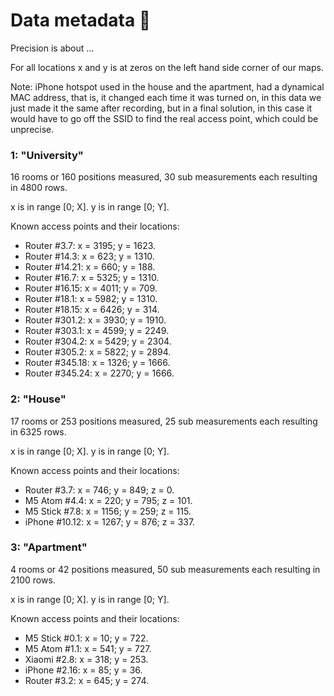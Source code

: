 # Data metadata 🤯

Precision is about ...

For all locations x and y is at zeros on the left hand side corner of our maps.

Note: iPhone hotspot used in the house and the apartment, had a dynamical MAC
address, that is, it changed each time it was turned on, in this data we just
made it the same after recording, but in a final solution, in this case it
would have to go off the SSID to find the real access point, which could be
unprecise.

### 1: "University"

16 rooms or 160 positions measured, 30 sub measurements each resulting in 4800 rows.

x is in range [0; X].
y is in range [0; Y].

Known access points and their locations:
- Router #3.7: x = 3195; y = 1623.
- Router #14.3: x = 623; y = 1310.
- Router #14.21: x = 660; y = 188.
- Router #16.7: x = 5325; y = 1310.
- Router #16.15: x = 4011; y = 709.
- Router #18.1: x = 5982; y = 1310.
- Router #18.15: x = 6426; y = 314.
- Router #301.2: x = 3930; y = 1910.
- Router #303.1: x = 4599; y = 2249.
- Router #304.2: x = 5429; y = 2304.
- Router #305.2: x = 5822; y = 2894.
- Router #345.18: x = 1326; y = 1666.
- Router #345.24: x = 2270; y = 1666.

### 2: "House"

17 rooms or 253 positions measured, 25 sub measurements each resulting in 6325 rows.

x is in range [0; X].
y is in range [0; Y].

Known access points and their locations:
- Router #3.7: x = 746; y = 849; z = 0.
- M5 Atom #4.4: x = 220; y = 795; z = 101.
- M5 Stick #7.8: x = 1156; y = 259; z = 115.
- iPhone #10.12: x = 1267; y = 876; z = 337.

### 3: "Apartment"

4 rooms or 42 positions measured, 50 sub measurements each resulting in 2100 rows.

x is in range [0; X].
y is in range [0; Y].

Known access points and their locations:
- M5 Stick #0.1: x = 10; y = 722.
- M5 Atom #1.1: x = 541; y = 727.
- Xiaomi #2.8: x = 318; y = 253.
- iPhone #2.16: x = 85; y = 36.
- Router #3.2: x = 645; y = 274.

